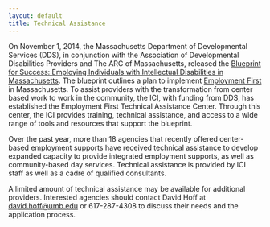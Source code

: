 ```yaml
---
layout: default
title: Technical Assistance
---
```

On November 1, 2014, the Massachusetts Department of Developmental Services (DDS), in conjunction with the Association of Developmental Disabilities Providers and The ARC of Massachusetts, released the [Blueprint for Success: Employing Individuals with Intellectual Disabilities in Massachusetts](http://www.mass.gov/eohhs/docs/dmr/blueprint-for-success.pdf). The blueprint outlines a plan to implement [Employment First](http://www.mass.gov/eohhs/gov/laws-regs/dds/policies/s-employment-first-policy-2010-2.html) in Massachusetts.
To assist providers with the transformation from center based work to work in the community, the ICI, with funding from DDS, has established the Employment First Technical Assistance Center. Through this center, the ICI provides training, technical assistance, and access to a wide range of tools and resources that support the blueprint.  


Over the past year, more than 18 agencies that recently offered center-based employment supports have received 
technical assistance to develop expanded capacity to provide integrated employment supports, as well as community-based day services. Technical assistance is provided by ICI staff as well as a cadre of qualified consultants.


A limited amount of technical assistance may be available for additional providers. Interested agencies should contact David Hoff at [david.hoff@umb.edu](mailto:david.hoff@umb.edu) or 617-287-4308 to discuss their needs and the application process.

